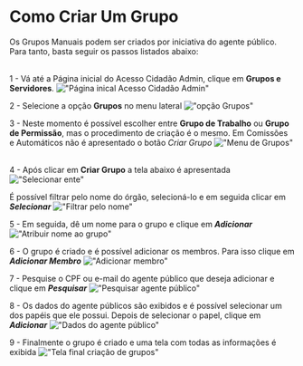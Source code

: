 # Como Criar Um Grupo

Os Grupos Manuais podem ser criados por iniciativa do agente público. Para tanto, basta seguir os passos listados abaixo:  
&nbsp;  

1 - Vá até a Página inicial do Acesso Cidadão Admin, clique em **Grupos e Servidores**.
!["Página inical Acesso Cidadão Admin"](/_images/03_papeis.png)
&nbsp;  

2 - Selecione a opção **Grupos** no menu lateral
!["opção Grupos"](/_images/01_grupos.png)
&nbsp;  

3 - Neste momento é possível escolher entre **Grupo de Trabalho** ou **Grupo de Permissão**, mas o procedimento de criação é o mesmo. Em Comissões e Automáticos não é
apresentado o botão *Criar Grupo*
!["Menu de Grupos"](/_images/02_grupos.png)
&nbsp;  

4 - Após clicar em **Criar Grupo** a tela abaixo é apresentada
!["Selecionar ente"](/_images/03_grupos.png)  

É possível filtrar pelo nome do órgão, selecioná-lo e em seguida clicar em ***Selecionar***
!["Filtrar pelo nome"](/_images/04_grupos.png)
&nbsp;  

5 - Em seguida, dê um nome para o grupo e clique em ***Adicionar***
!["Atribuir nome ao grupo"](/_images/05_grupos.png)
&nbsp;  

6 - O grupo é criado e é possível adicionar os membros. Para isso clique em ***Adicionar Membro***
!["Adicionar membro"](/_images/06_grupos.png)
&nbsp;  

7 - Pesquise o CPF ou e-mail do agente público que deseja adicionar e clique em ***Pesquisar***
!["Pesquisar agente público"](/_images/07_grupos.png)
&nbsp;  

8 - Os dados do agente públicos são exibidos e é possível selecionar um dos papéis que ele possui. Depois de selecionar o papel, clique em ***Adicionar***
!["Dados do agente público"](/_images/08_grupos.png)
&nbsp;  

9 - Finalmente o grupo é criado e uma tela com todas as informações é exibida
!["Tela final criação de grupos"](/_images/09_grupos.png)
&nbsp;  
&nbsp;  